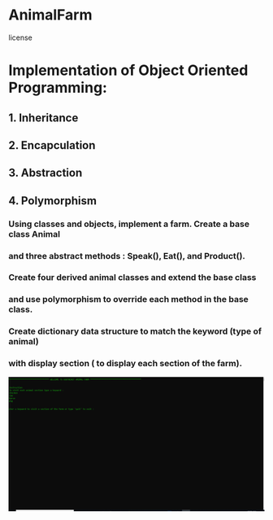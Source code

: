 # AnimalFarm
license

# Implementation of Object Oriented Programming:
## 1. Inheritance
## 2. Encapculation 
## 3. Abstraction
## 4. Polymorphism

### Using classes and objects, implement a farm. Create a base class Animal
### and three abstract methods : Speak(), Eat(), and Product().
### Create four derived animal classes and extend the base class
### and use polymorphism to override each method in the base class.
### Create dictionary data structure to match the keyword (type of animal)
### with display section ( to display each section of the farm).

![](images/Demo.gif)


